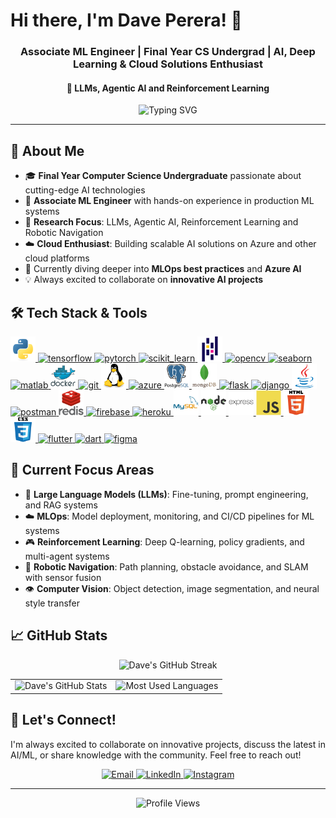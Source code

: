 # Hi there, I'm Dave Perera! 👋

<h3 align="center">Associate ML Engineer | Final Year CS Undergrad | AI, Deep Learning & Cloud Solutions Enthusiast</h3>
<h4 align="center">🎯 LLMs, Agentic AI and Reinforcement Learning</h4>

<p align="center">
  <img src="https://readme-typing-svg.herokuapp.com?font=Fira+Code&pause=1000&color=B8860B&center=true&vCenter=true&width=435&lines=Machine+Learning+Engineer;AI+%26+Deep+Learning+Enthusiast;Cloud+Solutions+Developer;Always+learning+new+things!" alt="Typing SVG" />
</p>

---

## 🚀 About Me

- 🎓 **Final Year Computer Science Undergraduate** passionate about cutting-edge AI technologies
- 💼 **Associate ML Engineer** with hands-on experience in production ML systems
- 🔬 **Research Focus**: LLMs, Agentic AI, Reinforcement Learning and Robotic Navigation
- ☁️ **Cloud Enthusiast**: Building scalable AI solutions on Azure and other cloud platforms
- 🌱 Currently diving deeper into **MLOps best practices** and **Azure AI**
- 💡 Always excited to collaborate on **innovative AI projects**

## 🛠️ Tech Stack & Tools

<p align="left">
  <a href="https://www.python.org" target="_blank" rel="noreferrer">
    <img src="https://raw.githubusercontent.com/devicons/devicon/master/icons/python/python-original.svg" alt="python" width="40" height="40"/>
  </a>
  <a href="https://www.tensorflow.org" target="_blank" rel="noreferrer">
    <img src="https://www.vectorlogo.zone/logos/tensorflow/tensorflow-icon.svg" alt="tensorflow" width="40" height="40"/>
  </a>
  <a href="https://pytorch.org/" target="_blank" rel="noreferrer">
    <img src="https://www.vectorlogo.zone/logos/pytorch/pytorch-icon.svg" alt="pytorch" width="40" height="40"/>
  </a>
  <a href="https://scikit-learn.org/" target="_blank" rel="noreferrer">
    <img src="https://upload.wikimedia.org/wikipedia/commons/0/05/Scikit_learn_logo_small.svg" alt="scikit_learn" width="40" height="40"/>
  </a>
  <a href="https://pandas.pydata.org/" target="_blank" rel="noreferrer">
    <img src="https://raw.githubusercontent.com/devicons/devicon/2ae2a900d2f041da66e950e4d48052658d850630/icons/pandas/pandas-original.svg" alt="pandas" width="40" height="40"/>
  </a>
  <a href="https://opencv.org/" target="_blank" rel="noreferrer">
    <img src="https://www.vectorlogo.zone/logos/opencv/opencv-icon.svg" alt="opencv" width="40" height="40"/>
  </a>
  <a href="https://seaborn.pydata.org/" target="_blank" rel="noreferrer">
    <img src="https://seaborn.pydata.org/_images/logo-mark-lightbg.svg" alt="seaborn" width="40" height="40"/>
  </a>
  <a href="https://www.mathworks.com/" target="_blank" rel="noreferrer">
    <img src="https://upload.wikimedia.org/wikipedia/commons/2/21/Matlab_Logo.png" alt="matlab" width="40" height="40"/>
  </a>
  <a href="https://www.docker.com/" target="_blank" rel="noreferrer">
    <img src="https://raw.githubusercontent.com/devicons/devicon/master/icons/docker/docker-original-wordmark.svg" alt="docker" width="40" height="40"/>
  </a>
  <a href="https://git-scm.com/" target="_blank" rel="noreferrer">
    <img src="https://www.vectorlogo.zone/logos/git-scm/git-scm-icon.svg" alt="git" width="40" height="40"/>
  </a>
  <a href="https://www.linux.org/" target="_blank" rel="noreferrer">
    <img src="https://raw.githubusercontent.com/devicons/devicon/master/icons/linux/linux-original.svg" alt="linux" width="40" height="40"/>
  </a>
  <a href="https://azure.microsoft.com/en-in/" target="_blank" rel="noreferrer">
    <img src="https://www.vectorlogo.zone/logos/microsoft_azure/microsoft_azure-icon.svg" alt="azure" width="40" height="40"/>
  </a>
  <a href="https://www.postgresql.org" target="_blank" rel="noreferrer">
    <img src="https://raw.githubusercontent.com/devicons/devicon/master/icons/postgresql/postgresql-original-wordmark.svg" alt="postgresql" width="40" height="40"/>
  </a>
  <a href="https://www.mongodb.com/" target="_blank" rel="noreferrer">
    <img src="https://raw.githubusercontent.com/devicons/devicon/master/icons/mongodb/mongodb-original-wordmark.svg" alt="mongodb" width="40" height="40"/>
  </a>
  <a href="https://flask.palletsprojects.com/" target="_blank" rel="noreferrer">
    <img src="https://cdn.jsdelivr.net/gh/devicons/devicon/icons/flask/flask-original.svg" alt="flask" width="40" height="40"/>
  </a>
  <a href="https://www.djangoproject.com/" target="_blank" rel="noreferrer">
    <img src="https://cdn.worldvectorlogo.com/logos/django.svg" alt="django" width="40" height="40"/>
  </a>
  <a href="https://www.java.com" target="_blank" rel="noreferrer">
    <img src="https://raw.githubusercontent.com/devicons/devicon/master/icons/java/java-original.svg" alt="java" width="40" height="40"/>
  </a>
  <a href="https://postman.com" target="_blank" rel="noreferrer">
    <img src="https://www.vectorlogo.zone/logos/getpostman/getpostman-icon.svg" alt="postman" width="40" height="40"/>
  </a>
  <a href="https://redis.io" target="_blank" rel="noreferrer">
    <img src="https://raw.githubusercontent.com/devicons/devicon/master/icons/redis/redis-original-wordmark.svg" alt="redis" width="40" height="40"/>
  </a>
  <a href="https://firebase.google.com/" target="_blank" rel="noreferrer">
    <img src="https://www.vectorlogo.zone/logos/firebase/firebase-icon.svg" alt="firebase" width="40" height="40"/>
  </a>
  <a href="https://heroku.com" target="_blank" rel="noreferrer">
    <img src="https://www.vectorlogo.zone/logos/heroku/heroku-icon.svg" alt="heroku" width="40" height="40"/>
  </a>
  <a href="https://www.mysql.com/" target="_blank" rel="noreferrer">
    <img src="https://raw.githubusercontent.com/devicons/devicon/master/icons/mysql/mysql-original-wordmark.svg" alt="mysql" width="40" height="40"/>
  </a>
  <a href="https://nodejs.org" target="_blank" rel="noreferrer">
    <img src="https://raw.githubusercontent.com/devicons/devicon/master/icons/nodejs/nodejs-original-wordmark.svg" alt="nodejs" width="40" height="40"/>
  </a>
  <a href="https://expressjs.com" target="_blank" rel="noreferrer">
    <img src="https://raw.githubusercontent.com/devicons/devicon/master/icons/express/express-original-wordmark.svg" alt="express" width="40" height="40"/>
  </a>
  <a href="https://developer.mozilla.org/en-US/docs/Web/JavaScript" target="_blank" rel="noreferrer">
    <img src="https://raw.githubusercontent.com/devicons/devicon/master/icons/javascript/javascript-original.svg" alt="javascript" width="40" height="40"/>
  </a>
  <a href="https://www.w3.org/html/" target="_blank" rel="noreferrer">
    <img src="https://raw.githubusercontent.com/devicons/devicon/master/icons/html5/html5-original-wordmark.svg" alt="html5" width="40" height="40"/>
  </a>
  <a href="https://www.w3schools.com/css/" target="_blank" rel="noreferrer">
    <img src="https://raw.githubusercontent.com/devicons/devicon/master/icons/css3/css3-original-wordmark.svg" alt="css3" width="40" height="40"/>
  </a>
  <a href="https://flutter.dev" target="_blank" rel="noreferrer">
    <img src="https://www.vectorlogo.zone/logos/flutterio/flutterio-icon.svg" alt="flutter" width="40" height="40"/>
  </a>
  <a href="https://dart.dev" target="_blank" rel="noreferrer">
    <img src="https://www.vectorlogo.zone/logos/dartlang/dartlang-icon.svg" alt="dart" width="40" height="40"/>
  </a>
  <a href="https://www.figma.com/" target="_blank" rel="noreferrer">
    <img src="https://www.vectorlogo.zone/logos/figma/figma-icon.svg" alt="figma" width="40" height="40"/>
  </a>
</p>

## 🎯 Current Focus Areas

- 🧠 **Large Language Models (LLMs)**: Fine-tuning, prompt engineering, and RAG systems
- ☁️ **MLOps**: Model deployment, monitoring, and CI/CD pipelines for ML systems
- 🎮 **Reinforcement Learning**: Deep Q-learning, policy gradients, and multi-agent systems
- 🤖 **Robotic Navigation**: Path planning, obstacle avoidance, and SLAM with sensor fusion  
- 👁️ **Computer Vision**: Object detection, image segmentation, and neural style transfer

## 📈 GitHub Stats

<div align="center">
  <img 
    src="https://github-readme-streak-stats.herokuapp.com/?user=daveshenal&theme=cream&hide_border=true&background=FFF8DC&stroke=CD853F&ring=DAA520&fire=B8860B&currStreakLabel=8B4513&sideLabels=A0522D&currStreakNum=8B4513&sideNums=A0522D" 
    alt="Dave's GitHub Streak" 
    width="80%" 
  />
</div>

<div align="center">
  <table>
    <tr>
      <td>
        <img 
          src="https://github-readme-stats.vercel.app/api?username=daveshenal&show_icons=true&theme=default&hide_border=true&count_private=true&bg_color=FFF8DC&title_color=B8860B&text_color=8B4513&icon_color=DAA520" 
          alt="Dave's GitHub Stats" 
          height="140"
        />
      </td>
      <td>
        <img 
          src="https://github-readme-stats.vercel.app/api/top-langs/?username=daveshenal&layout=compact&theme=default&hide_border=true&bg_color=FFF8DC&title_color=B8860B&text_color=8B4513" 
          alt="Most Used Languages" 
        />
      </td>
    </tr>
  </table>
</div>

## 🤝 Let's Connect!

I'm always excited to collaborate on innovative projects, discuss the latest in AI/ML, or share knowledge with the community. Feel free to reach out!

<p align="center">
  <a href="mailto:your.email@example.com">
    <img src="https://img.shields.io/badge/Email-D2B48C?style=for-the-badge&logo=gmail&logoColor=8B4513&labelColor=F5DEB3" alt="Email"/>
  </a>
    <a href="https://linkedin.com/in/yourprofile" target="_blank">
    <img src="https://img.shields.io/badge/LinkedIn-D2B48C?style=for-the-badge&logo=linkedin&logoColor=8B4513&labelColor=F5DEB3" alt="LinkedIn"/>
  </a>
  <a href="https://instagram.com/yourhandle" target="_blank">
    <img src="https://img.shields.io/badge/Instagram-D2B48C?style=for-the-badge&logo=instagram&logoColor=8B4513&labelColor=F5DEB3" alt="Instagram"/>
  </a>
</p>

---

<div align="center">
  <img src="https://komarev.com/ghpvc/?username=daveshenal&color=daa520&style=flat-square&label=Profile+Views" alt="Profile Views" />
</div>
